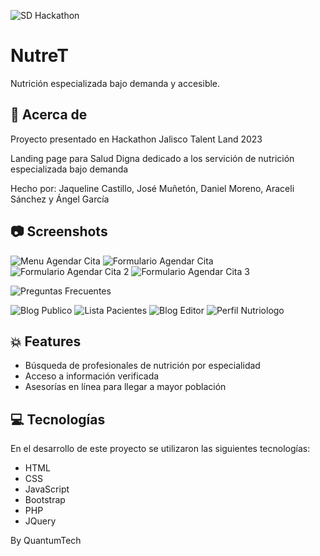 ![SD Hackathon](https://user-images.githubusercontent.com/102548166/231571493-5c2ec67f-fe26-4eb8-901c-d50b04747547.png)


# NutreT

Nutrición especializada bajo demanda y accesible.

## 🚀 Acerca de
Proyecto presentado en Hackathon Jalisco Talent Land 2023

Landing page para Salud Digna dedicado a los servición de nutrición especializada bajo demanda

Hecho por: Jaqueline Castillo, José Muñetón, Daniel Moreno, Araceli Sánchez y Ángel García

## 📷 Screenshots
![Menu Agendar Cita](https://github.com/PepeMP23/NutreT/blob/main/img/ScreenShots/1-agendarCita.jpeg)
![Formulario Agendar Cita](https://github.com/PepeMP23/NutreT/blob/main/img/ScreenShots/2-fomularioAgenda.jpeg)
![Formulario Agendar Cita 2](https://github.com/PepeMP23/NutreT/blob/main/img/ScreenShots/3-fomularioAgenda-2.jpeg)
![Formulario Agendar Cita 3](https://github.com/PepeMP23/NutreT/blob/main/img/ScreenShots/4-fomularioAgenda-3.jpeg)

![Preguntas Frecuentes](https://github.com/PepeMP23/NutreT/blob/main/img/ScreenShots/1-agendarCita.jpeg)

![Blog Publico](https://github.com/PepeMP23/NutreT/blob/main/img/ScreenShots/6-blog-publico.jpeg)
![Lista Pacientes](https://github.com/PepeMP23/NutreT/blob/main/img/ScreenShots/7-listaPacientes.jpeg)
![Blog Editor](https://github.com/PepeMP23/NutreT/blob/main/img/ScreenShots/8-blog-editor.jpeg)
![Perfil Nutriologo](https://github.com/PepeMP23/NutreT/blob/main/img/ScreenShots/9-perfilNutriologo.jpeg)

## 💥 Features
+ Búsqueda de profesionales de nutrición por especialidad
+ Acceso a información verificada
+ Asesorías en línea para llegar a mayor población


## 💻 Tecnologías
En el desarrollo de este proyecto se utilizaron las siguientes tecnologías:
+ HTML
+ CSS
+ JavaScript
+ Bootstrap
+ PHP
+ JQuery


By QuantumTech
